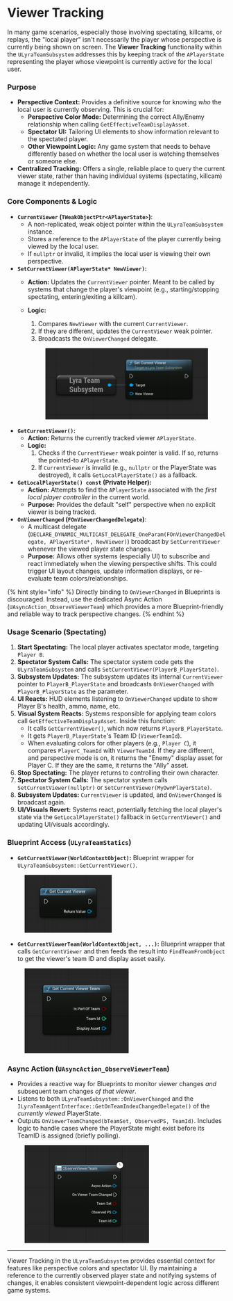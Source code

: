 # Viewer Tracking

In many game scenarios, especially those involving spectating, killcams, or replays, the "local player" isn't necessarily the player whose perspective is currently being shown on screen. The **Viewer Tracking** functionality within the `ULyraTeamSubsystem` addresses this by keeping track of the `APlayerState` representing the player whose viewpoint is currently active for the local user.

### Purpose

* **Perspective Context:** Provides a definitive source for knowing _who_ the local user is currently observing. This is crucial for:
  * **Perspective Color Mode:** Determining the correct Ally/Enemy relationship when calling `GetEffectiveTeamDisplayAsset`.
  * **Spectator UI:** Tailoring UI elements to show information relevant to the spectated player.
  * **Other Viewpoint Logic:** Any game system that needs to behave differently based on whether the local user is watching themselves or someone else.
* **Centralized Tracking:** Offers a single, reliable place to query the current viewer state, rather than having individual systems (spectating, killcam) manage it independently.

### Core Components & Logic

* **`CurrentViewer` (`TWeakObjectPtr<APlayerState>`)**:
  * A non-replicated, weak object pointer within the `ULyraTeamSubsystem` instance.
  * Stores a reference to the `APlayerState` of the player currently being viewed by the local user.
  * If `nullptr` or invalid, it implies the local user is viewing their own perspective.
* **`SetCurrentViewer(APlayerState* NewViewer)`:**
  * **Action:** Updates the `CurrentViewer` pointer. Meant to be called by systems that change the player's viewpoint (e.g., starting/stopping spectating, entering/exiting a killcam).
  *   **Logic:**

      1. Compares `NewViewer` with the current `CurrentViewer`.
      2. If they are different, updates the `CurrentViewer` weak pointer.
      3. Broadcasts the `OnViewerChanged` delegate.

      <figure><img src="../../../.gitbook/assets/image (17) (1).png" alt="" width="375"><figcaption></figcaption></figure>
* **`GetCurrentViewer()`:**
  * **Action:** Returns the currently tracked viewer `APlayerState`.
  * **Logic:**
    1. Checks if the `CurrentViewer` weak pointer is valid. If so, returns the pointed-to `APlayerState`.
    2. If `CurrentViewer` is invalid (e.g., `nullptr` or the PlayerState was destroyed), it calls `GetLocalPlayerState()` as a fallback.
* **`GetLocalPlayerState() const` (Private Helper):**
  * **Action:** Attempts to find the `APlayerState` associated with the _first local player controller_ in the current world.
  * **Purpose:** Provides the default "self" perspective when no explicit viewer is being tracked.
* **`OnViewerChanged` (`FOnViewerChangedDelegate`)**:
  * A multicast delegate (`DECLARE_DYNAMIC_MULTICAST_DELEGATE_OneParam(FOnViewerChangedDelegate, APlayerState*, NewViewer)`) broadcast by `SetCurrentViewer` whenever the viewed player state changes.
  * **Purpose:** Allows other systems (especially UI) to subscribe and react immediately when the viewing perspective shifts. This could trigger UI layout changes, update information displays, or re-evaluate team colors/relationships.

{% hint style="info" %}
Directly binding to `OnViewerChanged` in Blueprints is discouraged. Instead, use the dedicated Async Action (`UAsyncAction_ObserveViewerTeam`) which provides a more Blueprint-friendly and reliable way to track perspective changes.
{% endhint %}

### Usage Scenario (Spectating)

1. **Start Spectating:** The local player activates spectator mode, targeting `Player B`.
2. **Spectator System Calls:** The spectator system code gets the `ULyraTeamSubsystem` and calls `SetCurrentViewer(PlayerB_PlayerState)`.
3. **Subsystem Updates:** The subsystem updates its internal `CurrentViewer` pointer to `PlayerB_PlayerState` and broadcasts `OnViewerChanged` with `PlayerB_PlayerState` as the parameter.
4. **UI Reacts:** HUD elements listening to `OnViewerChanged` update to show Player B's health, ammo, name, etc.
5. **Visual System Reacts:** Systems responsible for applying team colors call `GetEffectiveTeamDisplayAsset`. Inside this function:
   * It calls `GetCurrentViewer()`, which now returns `PlayerB_PlayerState`.
   * It gets `PlayerB_PlayerState`'s Team ID (`ViewerTeamId`).
   * When evaluating colors for other players (e.g., `Player C`), it compares `PlayerC_TeamId` with `ViewerTeamId`. If they are different, and perspective mode is on, it returns the "Enemy" display asset for Player C. If they are the same, it returns the "Ally" asset.
6. **Stop Spectating:** The player returns to controlling their own character.
7. **Spectator System Calls:** The spectator system calls `SetCurrentViewer(nullptr)` or `SetCurrentViewer(MyOwnPlayerState)`.
8. **Subsystem Updates:** `CurrentViewer` is updated, and `OnViewerChanged` is broadcast again.
9. **UI/Visuals Revert:** Systems react, potentially fetching the local player's state via the `GetLocalPlayerState()` fallback in `GetCurrentViewer()` and updating UI/visuals accordingly.

### Blueprint Access (`ULyraTeamStatics`)

* **`GetCurrentViewer(WorldContextObject)`:** Blueprint wrapper for `ULyraTeamSubsystem::GetCurrentViewer()`.

<figure><img src="../../../.gitbook/assets/image (19) (1).png" alt="" width="201"><figcaption></figcaption></figure>

* **`GetCurrentViewerTeam(WorldContextObject, ...)`:** Blueprint wrapper that calls `GetCurrentViewer` and then feeds the result into `FindTeamFromObject` to get the viewer's team ID and display asset easily.

<figure><img src="../../../.gitbook/assets/image (20).png" alt="" width="240"><figcaption></figcaption></figure>

### Async Action (`UAsyncAction_ObserveViewerTeam`)

* Provides a reactive way for Blueprints to monitor viewer changes _and_ subsequent team changes _of that viewer_.
* Listens to both `ULyraTeamSubsystem::OnViewerChanged` and the `ILyraTeamAgentInterface::GetOnTeamIndexChangedDelegate()` of the _currently viewed_ PlayerState.
* Outputs `OnViewerTeamChanged(bTeamSet, ObservedPS, TeamId)`. Includes logic to handle cases where the PlayerState might exist before its TeamID is assigned (briefly polling).

<figure><img src="../../../.gitbook/assets/image (21).png" alt="" width="287"><figcaption></figcaption></figure>

***

Viewer Tracking in the `ULyraTeamSubsystem` provides essential context for features like perspective colors and spectator UI. By maintaining a reference to the currently observed player state and notifying systems of changes, it enables consistent viewpoint-dependent logic across different game systems.
